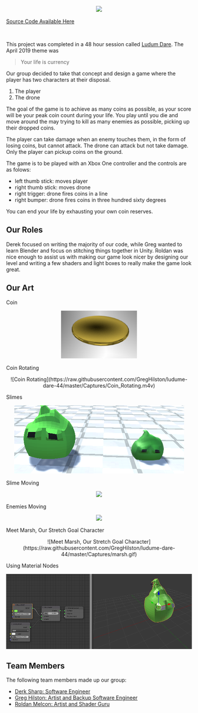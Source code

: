 <p align="center">
  <img src="https://raw.githubusercontent.com/GregHilston/ludume-dare-44/masterCaptures/main_menu.PNG">
</p>

[Source Code Available Here](https://github.com/GregHilston/ludume-dare-44)

<br>

This project was completed in a 48 hour session called [Ludum Dare](https://ldjam.com/). The April 2019 theme was 

> Your life is currency

Our group decided to take that concept and design a game where the player has two characters at their disposal. 

1. The player
2. The drone

The goal of the game is to achieve as many coins as possible, as your score will be your peak coin count during your life. You play until you die and move around the may trying to kill as many enemies as possible, picking up their dropped coins.

The player can take damage when an enemy touches them, in the form of losing coins, but cannot attack. The drone can attack but not take damage. Only the player can pickup coins on the ground.

The game is to be played with an Xbox One controller and the controls are as folows:

- left thumb stick: moves player
- right thumb stick: moves drone
- right trigger: drone fires coins in a line
- right bumper: drone fires coins in three hundred sixty degrees

You can end your life by exhausting your own coin reserves.

## Our Roles

Derek focused on writing the majority of our code, while Greg wanted to learn Blender and focus on stitching things together in Unity. Roldan was nice enough to assist us with making our game look nicer by designing our level and writing a few shaders and light boxes to really make the game look great.

## Our Art

Coin 

<p align="center">
  <img src="https://raw.githubusercontent.com/GregHilston/ludume-dare-44/master/Captures/coin!.PNG">
</p>

Coin Rotating

<p align="center">
  ![Coin Rotating](https://raw.githubusercontent.com/GregHilston/ludume-dare-44/master/Captures/Coin_Rotating.m4v)
</p>

Slimes

<p align="center">
  <img src="https://raw.githubusercontent.com/GregHilston/ludume-dare-44/master/Captures/slimes!.PNG">
</p>

Slime Moving

<p align="center">
  <img src="https://raw.githubusercontent.com/GregHilston/ludume-dare-44/master/Captures/slime_moving.m4v">
</p>

Enemies Moving

<p align="center">
  <img src="https://raw.githubusercontent.com/GregHilston/ludume-dare-44/master/Captures/enemies_moving.m4v">
</p>

Meet Marsh, Our Stretch Goal Character

<p align="center">
  ![Meet Marsh, Our Stretch Goal Character](https://raw.githubusercontent.com/GregHilston/ludume-dare-44/master/Captures/marsh.gif)
</p>

Using Material Nodes

<p align="center">
  <img src="https://raw.githubusercontent.com/GregHilston/ludume-dare-44/master/Captures/material_nodes.PNG">
</p>

## Team Members

The following team members made up our group:

- [Derk Sharp: Software Engineer](https://github.com/downhillGames)
- [Greg Hilston: Artist and Backup Software Engineer](https://github.com/SharpDerek)
- [Roldan Melcon: Artist and Shader Guru](https://www.github.com/kethalak)
